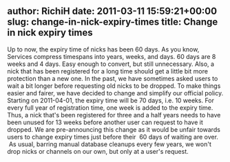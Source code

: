 author: RichiH
date: 2011-03-11 15:59:21+00:00
slug: change-in-nick-expiry-times
title: Change in nick expiry times
---

Up to now, the expiry time of nicks has been 60 days. As you know, Services compress timespans into years, weeks, and days. 60 days are 8 weeks and 4 days. Easy enough to convert, but still unnecessary. Also, a nick that has been registered for a long time should get a little bit more protection than a new one. In the past, we have sometimes asked users to wait a bit longer before requesting old nicks to be dropped.  To make things easier and fairer, we have decided to change and simplify our official policy.
Starting on 2011-04-01, the expiry time will be 70 days, i.e. 10 weeks. For every full year of registration time, one week is added to the expiry time. Thus, a nick that's been registered for three and a half years needs to have been unused for 13 weeks before another user can request to have it dropped.
We are pre-announcing this change as it would be unfair towards users to change expiry times just before their  60 days of waiting are over.  As usual, barring manual database cleanups every few years, we won't drop nicks or channels on our own, but only at a user's request.
